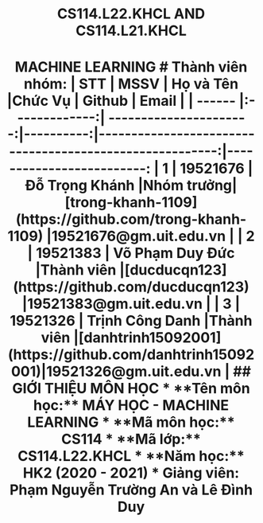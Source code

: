 <h1 align="center"><b>CS114.L22.KHCL AND CS114.L21.KHCL</b></h>
<h1 align="center"><b>MACHINE LEARNING</b></h>
# Thành viên nhóm:
| STT    | MSSV          | Họ và Tên              |Chức Vụ    | Github                                                  | Email                   |
| ------ |:-------------:| ----------------------:|----------:|--------------------------------------------------------:|-------------------------:
| 1      | 19521676      | Đỗ Trọng Khánh         |Nhóm trưởng|[trong-khanh-1109](https://github.com/trong-khanh-1109)  |19521676@gm.uit.edu.vn   |
| 2      | 19521383      | Võ Phạm Duy Đức        |Thành viên |[ducducqn123](https://github.com/ducducqn123)            |19521383@gm.uit.edu.vn   |
| 3      | 19521326      | Trịnh Công Danh        |Thành viên |[danhtrinh15092001](https://github.com/danhtrinh15092001)|19521326@gm.uit.edu.vn   |
## GIỚI THIỆU MÔN HỌC
* **Tên môn học:** MÁY HỌC - MACHINE LEARNING
* **Mã môn học:** CS114
* **Mã lớp:** CS114.L22.KHCL
* **Năm học:** HK2 (2020 - 2021)
* Giảng viên: Phạm Nguyễn Trường An và Lê Đình Duy
